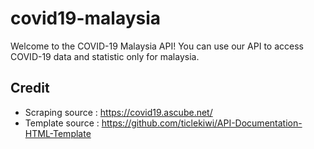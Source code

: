 # covid19-malaysia
Welcome to the COVID-19 Malaysia API! You can use our API to access COVID-19 data and statistic only for malaysia.

## Credit
* Scraping source : https://covid19.ascube.net/
* Template source : https://github.com/ticlekiwi/API-Documentation-HTML-Template
